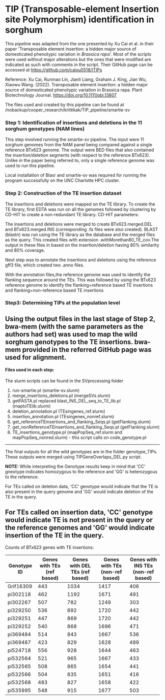 # TIP (Transposable-element Insertion site Polymorphism) identification in sorghum
This pipeline was adapted from the one presented by Xu Cai et al. in their paper 'Transposable element insertion: a hidden major source of domesticated phenotypic variation in *Brassica rapa*'. 
Most of the scripts were used without major alterations but the ones that were modified are indicated as such with comments in the script. 
Their GitHub page can be accessed at https://github.com/caixu0518/ITIPs

Reference:
Xu Cai, Runmao Lin, Jianli Liang, Graham J. King, Jian Wu, Xiaowu Wang. (2022). Transposable element insertion: a hidden major source of domesticated phenotypic variation in Brassica rapa. Plant Biotechnology Journal. https://doi.org/10.1111/pbi.13807

The files used and created by this pipeline can be found at /nobackup/cooper_research/krittikak/TIP_pipeline/smartie-sv

### Step 1: Identification of insertions and deletions in the 11 sorghum genotypes (NAM lines)
This step involved running the smartie-sv pipeline.
The input were 11 sorghum genomes from the NAM panel being compared against a single reference BTx623 genome.
The output were BED files that also contained the insertion/deletion segments (with respect to the reference BTx623).
Unlike in the paper being referred to, only a single reference genome was used to run this pipeline.

Local installation of Blasr and smartie-sv was required for running the program successfully on the UNC Charlotte HPC cluster.

### Step 2: Construction of the TE insertion dataset
The insertions and deletions were mapped on the TE library.
To create the TE library, first EDTA was run on all the genomes followed by clustering by CD-HIT to create a non-redundant TE library.
CD-HIT parameters: 

The insertions and deletions were merged to create BTx623.merged.DEL and BTx623.merged.INS (corresponding .fa files were also created).
BLAST (blastn) was run using the TE library as the database and the merged files as the query. This created files with extension .withMorethan80_TE_cov.The output in these files in based on the insertion/deletion having 80% similarity and 80% coverage.

Next step was to annotate the insertions and deletions using the reference gff3 file, which created two .anno files. 

With the annotation files,the reference genome was used to identify the flanking sequence around the TEs.
This was followed by using the BTx623 reference genome to identify the flanking+reference based TE insertions and flanking+non-reference based TE insertions

### Step3: Determining TIPs at the population level
Using the output files in the last stage of Step 2, bwa-mem (with the same parameters as the authors had set) was used to map the wild sorghum genotypes to the TE insertions. 
bwa-mem provided in the referred GitHub page was used for alignment.
---------------------------------------------------------------------------------------------------------------------------------------------------------

#### Files used in each step:
The slurm scripts can be found in the SVprocessing folder
1. run-smartie.pl (smartie-sv.slurm)
2. merge_insertions_deletions.pl (mergeSVs.slurm)
3. getFASTA.pl replaced blast_INS_DEL_seq_to_TE_lib.pl (maptoTElib.slurm)
4. deletion_annotation.pl (TEsingenes_ref.slurm)
5. insertion_annotation.pl (TEsingenes_nonref.slurm)
6. get_referenceTEinsertions_and_flanking_Seqs.pl (getFlanking.slurm)
7. get_nonReferenceTEinsertions_and_flanking_Seqs.pl (getFlanking.slurm)
8. TE_insertions_genotype.pl (mapPopSeq_ref.slurm and mapPopSeq_nonred.slurm) - this script calls on code_genotype.pl 

---------------------------------------------------------------------------------------------------------------------------------------------------------

The final outputs for all the wild genotypes are in the folder genotype_TIPs.
These outputs were merged using TIPGeneOverlaps_DEL.py script.

**NOTE:** While interpreting the Genotype results keep in mind that 'CC' gneotype indicates homozygous to the reference and 'GG' is heterozygous to the reference. 

For TEs called on deletion data, 'CC' genotype would indicate that the TE is also present in the query genome and 'GG' would indicate deletion of the TE in the query. 

For TEs called on insertion data, 'CC' genotype would indicate TE is not present in the query or the reference genomes and 'GG' would indicate insertion of the TE in the query.
-----------------------------------------------------------------------------------------------------------------------------------------------------------

Counts of BTx623 genes with TE insertions:

| Genotype ID | Genes with TEs (ref based) | Genes with DEL TEs (ref based) | Genes with TEs (non-ref based) | Genes with INS TEs (non-ref based) |
|-------------|----------------------------|--------------------------------|--------------------------------|------------------------------------|
| Grif16309 | 443 | 1034 | 1417 | 406 |
| pi302118 | 462 | 1192 | 1671 | 491 |
| pi302267 | 507 | 782 | 1249 | 303 |
| pi329250 | 536 | 892 | 1720 | 442 |
| pi329251 | 447 | 869 | 1720 | 442 |
| pi329252 | 540 | 868 | 1696 | 471 |
| pi369484 | 514 | 843 | 1667 | 536 |
| pi369487 | 423 | 829 | 1628 | 489 |
| pi524718 | 556 | 928 | 1644 | 463 |
| pi532564 | 521 | 965 | 1667 | 433 |
| pi532565 | 508 | 865 | 1654 | 441 |
| pi532566 | 504 | 835 | 1651 | 416 |
| pi532568 | 483 | 827 | 1658 | 422 |
| pi535995 | 548 | 915 | 1677 | 503 |

